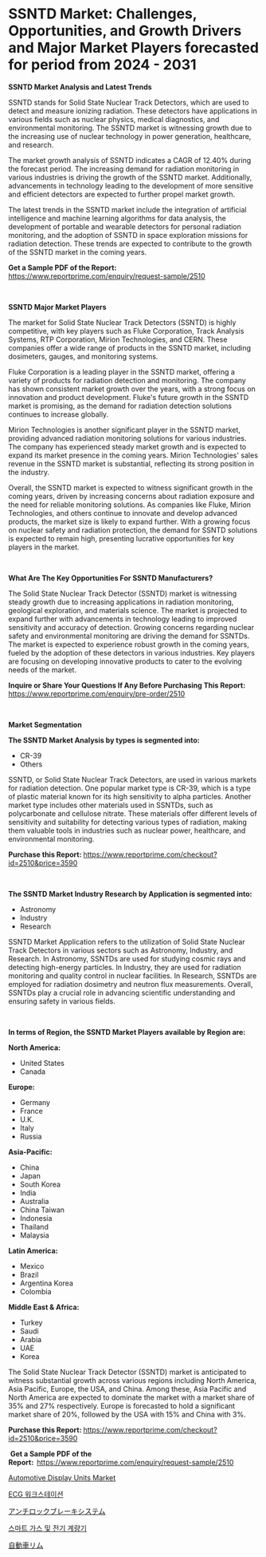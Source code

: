 <p><h1>SSNTD Market: Challenges, Opportunities, and Growth Drivers and Major Market Players forecasted for period from 2024 - 2031</h1></p><p><strong>SSNTD Market Analysis and Latest Trends</strong></p>
<p><p>SSNTD stands for Solid State Nuclear Track Detectors, which are used to detect and measure ionizing radiation. These detectors have applications in various fields such as nuclear physics, medical diagnostics, and environmental monitoring. The SSNTD market is witnessing growth due to the increasing use of nuclear technology in power generation, healthcare, and research.</p><p>The market growth analysis of SSNTD indicates a CAGR of 12.40% during the forecast period. The increasing demand for radiation monitoring in various industries is driving the growth of the SSNTD market. Additionally, advancements in technology leading to the development of more sensitive and efficient detectors are expected to further propel market growth.</p><p>The latest trends in the SSNTD market include the integration of artificial intelligence and machine learning algorithms for data analysis, the development of portable and wearable detectors for personal radiation monitoring, and the adoption of SSNTD in space exploration missions for radiation detection. These trends are expected to contribute to the growth of the SSNTD market in the coming years.</p></p>
<p><strong>Get a Sample PDF of the Report:&nbsp;</strong> <a href="https://www.reportprime.com/enquiry/request-sample/2510">https://www.reportprime.com/enquiry/request-sample/2510</a></p>
<p>&nbsp;</p>
<p><strong>SSNTD Major Market Players</strong></p>
<p><p>The market for Solid State Nuclear Track Detectors (SSNTD) is highly competitive, with key players such as Fluke Corporation, Track Analysis Systems, RTP Corporation, Mirion Technologies, and CERN. These companies offer a wide range of products in the SSNTD market, including dosimeters, gauges, and monitoring systems.</p><p>Fluke Corporation is a leading player in the SSNTD market, offering a variety of products for radiation detection and monitoring. The company has shown consistent market growth over the years, with a strong focus on innovation and product development. Fluke's future growth in the SSNTD market is promising, as the demand for radiation detection solutions continues to increase globally.</p><p>Mirion Technologies is another significant player in the SSNTD market, providing advanced radiation monitoring solutions for various industries. The company has experienced steady market growth and is expected to expand its market presence in the coming years. Mirion Technologies' sales revenue in the SSNTD market is substantial, reflecting its strong position in the industry.</p><p>Overall, the SSNTD market is expected to witness significant growth in the coming years, driven by increasing concerns about radiation exposure and the need for reliable monitoring solutions. As companies like Fluke, Mirion Technologies, and others continue to innovate and develop advanced products, the market size is likely to expand further. With a growing focus on nuclear safety and radiation protection, the demand for SSNTD solutions is expected to remain high, presenting lucrative opportunities for key players in the market.</p></p>
<p>&nbsp;</p>
<p><strong>What Are The Key Opportunities For SSNTD Manufacturers?</strong></p>
<p><p>The Solid State Nuclear Track Detector (SSNTD) market is witnessing steady growth due to increasing applications in radiation monitoring, geological exploration, and materials science. The market is projected to expand further with advancements in technology leading to improved sensitivity and accuracy of detection. Growing concerns regarding nuclear safety and environmental monitoring are driving the demand for SSNTDs. The market is expected to experience robust growth in the coming years, fueled by the adoption of these detectors in various industries. Key players are focusing on developing innovative products to cater to the evolving needs of the market.</p></p>
<p><strong>Inquire or Share Your Questions If Any Before Purchasing This Report:</strong> <a href="https://www.reportprime.com/enquiry/pre-order/2510">https://www.reportprime.com/enquiry/pre-order/2510</a></p>
<p>&nbsp;</p>
<p><strong>Market Segmentation</strong></p>
<p><strong>The SSNTD Market Analysis by types is segmented into:</strong></p>
<p><ul><li>CR-39</li><li>Others</li></ul></p>
<p><p>SSNTD, or Solid State Nuclear Track Detectors, are used in various markets for radiation detection. One popular market type is CR-39, which is a type of plastic material known for its high sensitivity to alpha particles. Another market type includes other materials used in SSNTDs, such as polycarbonate and cellulose nitrate. These materials offer different levels of sensitivity and suitability for detecting various types of radiation, making them valuable tools in industries such as nuclear power, healthcare, and environmental monitoring.</p></p>
<p><strong>Purchase this Report:&nbsp;</strong><a href="https://www.reportprime.com/checkout?id=2510&price=3590">https://www.reportprime.com/checkout?id=2510&price=3590</a></p>
<p>&nbsp;</p>
<p><strong>The SSNTD Market Industry Research by Application is segmented into:</strong></p>
<p><ul><li>Astronomy</li><li>Industry</li><li>Research</li></ul></p>
<p><p>SSNTD Market Application refers to the utilization of Solid State Nuclear Track Detectors in various sectors such as Astronomy, Industry, and Research. In Astronomy, SSNTDs are used for studying cosmic rays and detecting high-energy particles. In Industry, they are used for radiation monitoring and quality control in nuclear facilities. In Research, SSNTDs are employed for radiation dosimetry and neutron flux measurements. Overall, SSNTDs play a crucial role in advancing scientific understanding and ensuring safety in various fields.</p></p>
<p>&nbsp;</p>
<p><strong>In terms of Region, the SSNTD Market Players available by Region are:</strong></p>
<p>
    <p> <strong> North America: </strong>
        <ul>
            <li>United States</li>
            <li>Canada</li>
        </ul>
        </p> 
    <p> <strong> Europe: </strong>
        <ul>
            <li>Germany</li>
            <li>France</li>
            <li>U.K.</li>
            <li>Italy</li>
            <li>Russia</li>
        </ul>
        </p> 
    <p> <strong> Asia-Pacific: </strong>
        <ul>
            <li>China</li>
            <li>Japan</li>
            <li>South Korea</li>
            <li>India</li>
            <li>Australia</li>
            <li>China Taiwan</li>
            <li>Indonesia</li>
            <li>Thailand</li>
            <li>Malaysia</li>
        </ul>
        </p> 
    <p> <strong> Latin America: </strong>
        <ul>
            <li>Mexico</li>
            <li>Brazil</li>
            <li>Argentina Korea</li>
            <li>Colombia</li>
        </ul>
        </p> 
    <p> <strong> Middle East & Africa: </strong>
        <ul>
            <li>Turkey</li>
            <li>Saudi</li>
            <li>Arabia</li>
            <li>UAE</li>
            <li>Korea</li>
        </ul>
    </p>
    </p>
<p><p>The Solid State Nuclear Track Detector (SSNTD) market is anticipated to witness substantial growth across various regions including North America, Asia Pacific, Europe, the USA, and China. Among these, Asia Pacific and North America are expected to dominate the market with a market share of 35% and 27% respectively. Europe is forecasted to hold a significant market share of 20%, followed by the USA with 15% and China with 3%.</p></p>
<p><strong>Purchase this Report: </strong><a href="https://www.reportprime.com/checkout?id=2510&price=3590">https://www.reportprime.com/checkout?id=2510&price=3590</a></p>
<p>&nbsp;<strong>Get a Sample PDF of the Report:&nbsp;&nbsp;</strong><a href="https://www.reportprime.com/enquiry/request-sample/2510">https://www.reportprime.com/enquiry/request-sample/2510</a></p>
<p><strong></strong></p>
<p><p><a href="https://issuu.com/reportprime-2/docs/automotive-display-units-market-size-2030.pptx">Automotive Display Units Market</a></p><p><a href="https://medium.com/@treyhettinger2023/ecg-%EC%9B%8C%ED%81%AC%EC%8A%A4%ED%85%8C%EC%9D%B4%EC%85%98-%EC%8B%9C%EC%9E%A5%EC%9D%80-%EC%8B%9C%EC%9E%A5-%EC%A0%90%EC%9C%A0%EC%9C%A8-%ED%81%AC%EA%B8%B0-%EB%B0%8F-2031%EB%85%84%EA%B9%8C%EC%A7%80-%EC%98%88%EC%83%81%EB%90%9C-%EC%98%88%EC%B8%A1%EC%97%90-%EC%B4%88%EC%A0%90%EC%9D%84-%EB%A7%9E%EC%B6%A5%EB%8B%88%EB%8B%A4-d583caba6b6a">ECG 워크스테이션</a></p><p><a href="https://github.com/ReganWisoky2023/Market-Research-Report-List-1/blob/main/666080511704.md">アンチロックブレーキシステム</a></p><p><a href="https://medium.com/@fredajerde/%EC%8A%A4%EB%A7%88%ED%8A%B8-%EA%B0%80%EC%8A%A4-%EB%B0%8F-%EC%A0%84%EA%B8%B0-%EB%AF%B8%ED%84%B0-%EC%8B%9C%EC%9E%A5-%EC%8B%9C%EC%9E%A5-cagr-%EC%8B%9C%EC%9E%A5-%EB%8F%99%ED%96%A5-%EC%84%B1%EC%9E%A5-%EC%A0%84%EB%9E%B5%EC%97%90-%EB%8C%80%ED%95%9C-%ED%86%B5%EC%B0%B0%EB%A0%A5-0de6da11b051">스마트 가스 및 전기 계량기</a></p><p><a href="https://github.com/cbigkbh02719/Market-Research-Report-List-1/blob/main/433318211703.md">自動車リム</a></p></p>